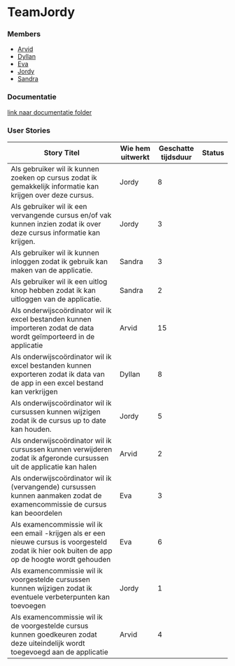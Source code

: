 # TeamJordy

### Members
- [Arvid](/members/arvid.md)
- [Dyllan](/members/dyllan.md)
- [Eva](/members/eva.md)
- [Jordy](/members/jordy.md)
- [Sandra](/members/sandara.md)

### Documentatie
[link naar documentatie folder](./doc/index.md)

### User Stories
| Story Titel                                                                                                                                       | Wie hem uitwerkt | Geschatte tijdsduur | Status |
|---------------------------------------------------------------------------------------------------------------------------------------------------|------------------|---------------------|--------|
| Als gebruiker wil ik kunnen zoeken op cursus zodat ik gemakkelijk informatie kan krijgen over deze cursus.                                        | Jordy            | 8                   |        |
| Als gebruiker wil ik een vervangende cursus en/of vak kunnen inzien zodat ik over deze cursus informatie kan krijgen.                             | Jordy            | 3                   |        |
| Als gebruiker wil ik kunnen inloggen zodat ik gebruik kan maken van de applicatie.                                                                | Sandra           | 3                   |        |
| Als gebruiker wil ik een uitlog knop hebben zodat ik kan uitloggen van de applicatie.                                                             | Sandra           | 2                   |        |
| Als onderwijscoördinator wil ik excel bestanden kunnen importeren zodat de data wordt geïmporteerd in de applicatie                               | Arvid            | 15                  |        |
| Als onderwijscoördinator wil ik excel bestanden kunnen exporteren zodat ik data van de app in een excel bestand kan verkrijgen                    | Dyllan           | 8                   |        |
| Als onderwijscoördinator wil ik cursussen kunnen wijzigen zodat ik de cursus up to date kan houden.                                               | Jordy            | 5                   |        |
| Als onderwijscoördinator wil ik cursussen kunnen verwijderen zodat ik afgeronde cursussen uit de applicatie kan halen                             | Arvid            | 2                   |        |
| Als onderwijscoördinator wil ik (vervangende) cursussen kunnen aanmaken zodat de examencommissie de cursus kan beoordelen                         | Eva              | 3                   |        |
| Als examencommissie wil ik een email -krijgen als er een nieuwe cursus is voorgesteld zodat ik hier ook buiten de app op de hoogte wordt gehouden | Eva              | 6                   |        |
| Als examencommissie wil ik voorgestelde cursussen kunnen  wijzigen zodat ik eventuele verbeterpunten kan toevoegen                                | Jordy            | 1                   |        |
| Als examencommissie wil ik de voorgestelde cursus kunnen goedkeuren zodat deze uiteindelijk wordt toegevoegd aan de applicatie                    | Arvid            | 4                   |        |
